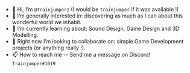 - 👋 Hi, I’m `@Trainjumper1` (I would be `Trainjumper` if it was available !)
- 👀 I’m generally interested in: discovering as much as I can about this wonderful world we inhabit.
- 🌱 I’m currently learning about: Sound Design, Game Design and 3D Modelling.
- 💞️ Right now I’m looking to collaborate on: simple Game Development projects (or anything really !).
- 📫 How to reach me -- Send me a message on Discord! `Trainjumper#1019`
